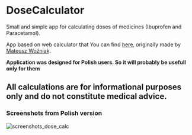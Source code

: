 # DoseCalculator

Small and simple app for calculating doses of medicines (Ibuprofen and Paracetamol). 

App based on web calculator that You can find [here](https://mamaistetoskop.pl/), originally made by [Mateusz Woźniak](https://github.com/wozniakm).

**Application was designed for Polish users. So it will probably be usefull only for them**

## All calculations are for informational purposes only and do not constitute medical advice.


### Screenshots from Polish version
![screenshots_dose_calc](https://user-images.githubusercontent.com/31706606/62361601-a516f380-b51b-11e9-860c-9c7b29ea28a9.png)
